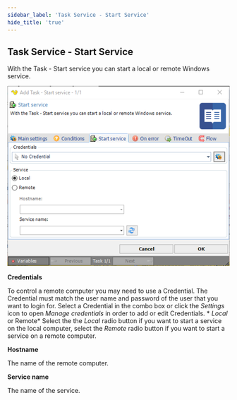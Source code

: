 ```yaml
---
sidebar_label: 'Task Service - Start Service'
hide_title: 'true'
---
```


## Task Service - Start Service

With the Task - Start service you can start a local or remote Windows service.

![](../../../../../static/img/taskservicestartservice.png)

**Credentials**

To control a remote computer you may need to use a Credential. The Credential must match the user name and password of the user that you want to login for. Select a Credential in the combo box or click the *Settings* icon to open *Manage credentials* in order to add or edit Credentials.
 *
*Local* or Remote* Select the the *Local* radio button if you want to start a service on the local computer, select the *Remote* radio button if you want to start a service on a remote computer.
 
**Hostname**

The name of the remote computer.
 
**Service name**

The name of the service.